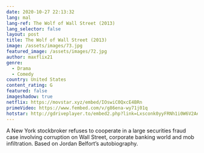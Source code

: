 ```yaml
---
date: 2020-10-27 22:13:32
lang: mal
lang-ref: The Wolf of Wall Street (2013)
lang_selector: false
layout: post
title: The Wolf of Wall Street (2013)
image: /assets/images/73.jpg
featured_image: /assets/images/72.jpg
author: maxflix21
genre:
  - Drama
  - Comedy
country: United States
content_rating: G
featured: false
imageshadow: true
netflix: https://movstar.xyz/embed/IOswiC0QxcE4BRn
primeVideo: https://www.fembed.com/v/g86ena-wy71j01q
hotstar: http://gdriveplayer.to/embed2.php?link=Lxsconk0yyFRNh1i0W6V2AeKDd03cH1gCp27Sxdcg%252F3J8ORRfqvLvD%252BbVyFwU9a3TXVvMYndKOWuwdef58S%252F9G7oPamCBuK7X%252FBqZUOgkbRM1Sx7eNxJFBXKxrQ1%252Fm6%252BazCpSXV2IXfPLPDPk6MFHjyFEk2vehOwWLn5JZ941C9z3tewPoR4lRVr3KknlIkfQ%253D
---
```

A New York stockbroker refuses to cooperate in a large securities fraud case involving corruption on Wall Street, corporate banking world and mob infiltration. Based on Jordan Belfort’s autobiography.